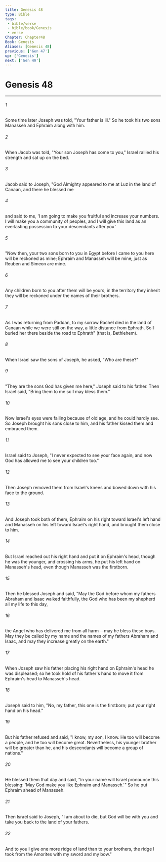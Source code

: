 ```yaml
---
title: Genesis 48
type: Bible
tags:
 - bible/verse
 - bible/book/Genesis
 - verse
Chapter: Chapter48
Book: Genesis
Aliases: [Genesis 48]
previous: ['Gen 47']
up: ['Genesis']
next: ['Gen 49']
---
```

# Genesis 48

***


###### 1 
Some time later Joseph was told, "Your father is ill." So he took his two sons Manasseh and Ephraim along with him. 

###### 2 
When Jacob was told, "Your son Joseph has come to you," Israel rallied his strength and sat up on the bed. 

###### 3 
Jacob said to Joseph, "God Almighty appeared to me at Luz in the land of Canaan, and there he blessed me 

###### 4 
and said to me, 'I am going to make you fruitful and increase your numbers. I will make you a community of peoples, and I will give this land as an everlasting possession to your descendants after you.' 

###### 5 
"Now then, your two sons born to you in Egypt before I came to you here will be reckoned as mine; Ephraim and Manasseh will be mine, just as Reuben and Simeon are mine. 

###### 6 
Any children born to you after them will be yours; in the territory they inherit they will be reckoned under the names of their brothers. 

###### 7 
As I was returning from Paddan, to my sorrow Rachel died in the land of Canaan while we were still on the way, a little distance from Ephrath. So I buried her there beside the road to Ephrath" (that is, Bethlehem). 

###### 8 
When Israel saw the sons of Joseph, he asked, "Who are these?" 

###### 9 
"They are the sons God has given me here," Joseph said to his father. Then Israel said, "Bring them to me so I may bless them." 

###### 10 
Now Israel's eyes were failing because of old age, and he could hardly see. So Joseph brought his sons close to him, and his father kissed them and embraced them. 

###### 11 
Israel said to Joseph, "I never expected to see your face again, and now God has allowed me to see your children too." 

###### 12 
Then Joseph removed them from Israel's knees and bowed down with his face to the ground. 

###### 13 
And Joseph took both of them, Ephraim on his right toward Israel's left hand and Manasseh on his left toward Israel's right hand, and brought them close to him. 

###### 14 
But Israel reached out his right hand and put it on Ephraim's head, though he was the younger, and crossing his arms, he put his left hand on Manasseh's head, even though Manasseh was the firstborn. 

###### 15 
Then he blessed Joseph and said, "May the God before whom my fathers Abraham and Isaac walked faithfully, the God who has been my shepherd all my life to this day, 

###### 16 
the Angel who has delivered me from all harm --may he bless these boys. May they be called by my name and the names of my fathers Abraham and Isaac, and may they increase greatly on the earth." 

###### 17 
When Joseph saw his father placing his right hand on Ephraim's head he was displeased; so he took hold of his father's hand to move it from Ephraim's head to Manasseh's head. 

###### 18 
Joseph said to him, "No, my father, this one is the firstborn; put your right hand on his head." 

###### 19 
But his father refused and said, "I know, my son, I know. He too will become a people, and he too will become great. Nevertheless, his younger brother will be greater than he, and his descendants will become a group of nations." 

###### 20 
He blessed them that day and said, "In your name will Israel pronounce this blessing: 'May God make you like Ephraim and Manasseh.'" So he put Ephraim ahead of Manasseh. 

###### 21 
Then Israel said to Joseph, "I am about to die, but God will be with you and take you back to the land of your fathers. 

###### 22 
And to you I give one more ridge of land than to your brothers, the ridge I took from the Amorites with my sword and my bow." 
